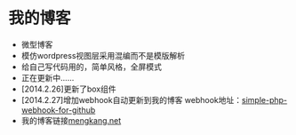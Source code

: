 我的博客
========

+	微型博客
+	模仿wordpress视图层采用混编而不是模版解析
+	给自己写代码用的，简单风格，全屏模式
+	正在更新中......
+ [2014.2.26]更新了box组件
+ [2014.2.27]增加webhook自动更新到我的博客 webhook地址：[simple-php-webhook-for-github](https://github.com/zhoumengkang/simple-php-webhook-for-github "simple-php-webhook-for-github")
+	我的博客链接[mengkang.net](http://mengkang.net/ "mengkang.net")
